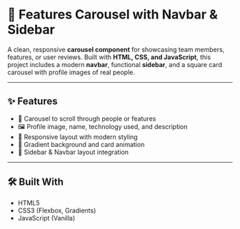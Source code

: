 # 🚀 Features Carousel with Navbar & Sidebar

A clean, responsive **carousel component** for showcasing team members, features, or user reviews. Built with **HTML, CSS, and JavaScript**, this project includes a modern **navbar**, functional **sidebar**, and a square card carousel with profile images of real people.

---

## ✨ Features

- 🔁 Carousel to scroll through people or features
- 🖼️ Profile image, name, technology used, and description
- 📱 Responsive layout with modern styling
- 🎨 Gradient background and card animation
- 🧭 Sidebar & Navbar layout integration

---

## 🛠️ Built With

- HTML5
- CSS3 (Flexbox, Gradients)
- JavaScript (Vanilla)


